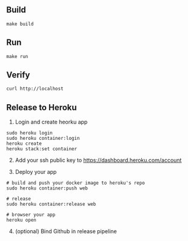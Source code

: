 ## Build

```
make build
```

## Run

```
make run
```

## Verify

```
curl http://localhost
```

## Release to Heroku

1. Login and create heorku app
```
sudo heroku login
sudo heroku container:login
heroku create
heroku stack:set container
```

2. Add your ssh public key to https://dashboard.heroku.com/account

3. Deploy your app
```
# build and push your docker image to heroku's repo
sudo heroku container:push web

# release
sudo heroku container:release web

# browser your app
heroku open
```

4. (optional) Bind Github in release pipeline

